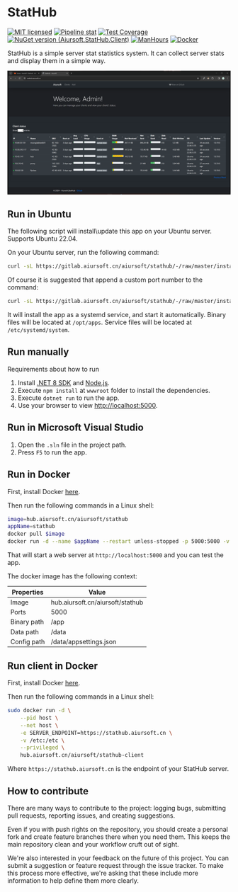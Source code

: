 # StatHub

[![MIT licensed](https://img.shields.io/badge/license-MIT-blue.svg)](https://gitlab.aiursoft.cn/aiursoft/StatHub/-/blob/master/LICENSE)
[![Pipeline stat](https://gitlab.aiursoft.cn/aiursoft/StatHub/badges/master/pipeline.svg)](https://gitlab.aiursoft.cn/aiursoft/StatHub/-/pipelines)
[![Test Coverage](https://gitlab.aiursoft.cn/aiursoft/StatHub/badges/master/coverage.svg)](https://gitlab.aiursoft.cn/aiursoft/StatHub/-/pipelines)
[![NuGet version (Aiursoft.StatHub.Client)](https://img.shields.io/nuget/v/Aiursoft.StatHub.Client.svg)](https://www.nuget.org/packages/Aiursoft.StatHub.Client/)
[![ManHours](https://manhours.aiursoft.cn/r/gitlab.aiursoft.cn/aiursoft/StatHub.svg)](https://gitlab.aiursoft.cn/aiursoft/StatHub/-/commits/master?ref_type=heads)
[![Docker](https://img.shields.io/badge/docker-latest-blue?logo=docker)](https://hub.aiursoft.cn/#!/taglist/aiursoft/stathub)

StatHub is a simple server stat statistics system. It can collect server stats and display them in a simple way.

![overview](./screenshot.png)

## Run in Ubuntu

The following script will install\update this app on your Ubuntu server. Supports Ubuntu 22.04.

On your Ubuntu server, run the following command:

```bash
curl -sL https://gitlab.aiursoft.cn/aiursoft/stathub/-/raw/master/install.sh | sudo bash
```

Of course it is suggested that append a custom port number to the command:

```bash
curl -sL https://gitlab.aiursoft.cn/aiursoft/stathub/-/raw/master/install.sh | sudo bash -s 8080
```

It will install the app as a systemd service, and start it automatically. Binary files will be located at `/opt/apps`. Service files will be located at `/etc/systemd/system`.

## Run manually

Requirements about how to run

1. Install [.NET 8 SDK](http://dot.net/) and [Node.js](https://nodejs.org/).
2. Execute `npm install` at `wwwroot` folder to install the dependencies.
3. Execute `dotnet run` to run the app.
4. Use your browser to view [http://localhost:5000](http://localhost:5000).

## Run in Microsoft Visual Studio

1. Open the `.sln` file in the project path.
2. Press `F5` to run the app.

## Run in Docker

First, install Docker [here](https://docs.docker.com/get-docker/).

Then run the following commands in a Linux shell:

```bash
image=hub.aiursoft.cn/aiursoft/stathub
appName=stathub
docker pull $image
docker run -d --name $appName --restart unless-stopped -p 5000:5000 -v /var/www/$appName:/data $image
```

That will start a web server at `http://localhost:5000` and you can test the app.

The docker image has the following context:

| Properties  | Value                            |
|-------------|----------------------------------|
| Image       | hub.aiursoft.cn/aiursoft/stathub |
| Ports       | 5000                             |
| Binary path | /app                             |
| Data path   | /data                            |
| Config path | /data/appsettings.json           |

## Run client in Docker

First, install Docker [here](https://docs.docker.com/get-docker/).

Then run the following commands in a Linux shell:

```bash
sudo docker run -d \
    --pid host \
    --net host \
    -e SERVER_ENDPOINT=https://stathub.aiursoft.cn \
    -v /etc:/etc \
    --privileged \
    hub.aiursoft.cn/aiursoft/stathub-client
```

Where `https://stathub.aiursoft.cn` is the endpoint of your StatHub server.

## How to contribute

There are many ways to contribute to the project: logging bugs, submitting pull requests, reporting issues, and creating suggestions.

Even if you with push rights on the repository, you should create a personal fork and create feature branches there when you need them. This keeps the main repository clean and your workflow cruft out of sight.

We're also interested in your feedback on the future of this project. You can submit a suggestion or feature request through the issue tracker. To make this process more effective, we're asking that these include more information to help define them more clearly.
